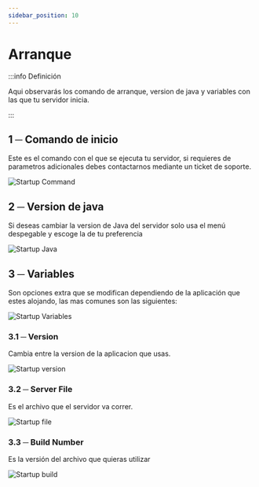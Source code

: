 ```yaml
---
sidebar_position: 10
---
```


# Arranque
:::info Definición

Aqui observarás los comando de arranque, version de java y variables con las que tu servidor inicia.

:::

## 1 ─ Comando de inicio
Este es el comando con el que se ejecuta tu servidor, si requieres de parametros adicionales debes contactarnos mediante un ticket de soporte.

![Startup Command](/img/startup_command.png)


## 2 ─ Version de java
Si deseas cambiar la version de Java del servidor solo usa el menú despegable y escoge la de tu preferencia

![Startup Java](/img/startup_java.png)

## 3 ─ Variables
Son opciones extra que se modifican dependiendo de la aplicación que estes alojando, las mas comunes son las siguientes:

![Startup Variables](/img/startup_variables.png)

### 3.1 ─  Version
Cambia entre la version de la aplicacion que usas.

![Startup version](/img/startup_version.png)

### 3.2 ─  Server File
Es el archivo que el servidor va correr.

![Startup file](/img/startup_file.png)

### 3.3 ─  Build Number
Es la versión del archivo que quieras utilizar

![Startup build](/img/startup_build.png)
